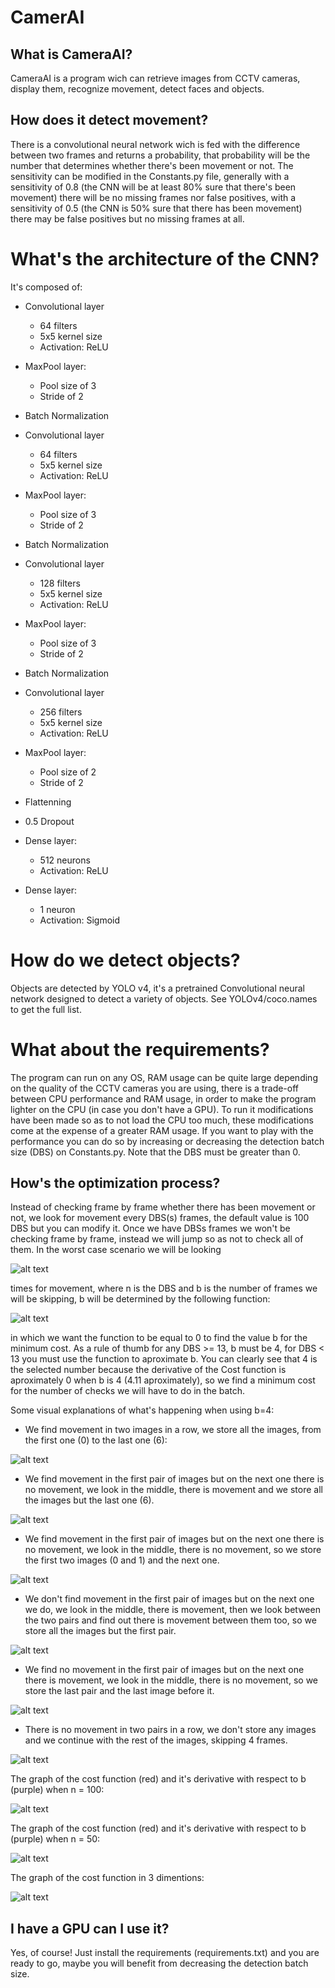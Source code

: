# CamerAI

## What is CameraAI?
CameraAI is a program wich can retrieve images from CCTV cameras, display them, recognize movement, detect faces and objects.

## How does it detect movement?
There is a convolutional neural network wich is fed with the difference between two frames and returns a probability, that probability will be the number that determines whether
there's been movement or not. The sensitivity can be modified in the Constants.py file, generally with a sensitivity of 0.8 (the CNN will be at least 80% sure that
there's been movement) there will be no missing frames nor false positives, with a sensitivity of 0.5 (the CNN is 50% sure that there has been movement) there may be false positives
but no missing frames at all.

# What's the architecture of the CNN?
It's composed of:
- Convolutional layer 
    - 64 filters
    - 5x5 kernel size
    - Activation: ReLU

- MaxPool layer:
    - Pool size of 3
    - Stride of 2

- Batch Normalization

- Convolutional layer 
    - 64 filters
    - 5x5 kernel size
    - Activation: ReLU

- MaxPool layer:
    - Pool size of 3
    - Stride of 2

- Batch Normalization

- Convolutional layer 
    - 128 filters
    - 5x5 kernel size
    - Activation: ReLU

- MaxPool layer:
    - Pool size of 3
    - Stride of 2

- Batch Normalization

- Convolutional layer 
    - 256 filters
    - 5x5 kernel size
    - Activation: ReLU

- MaxPool layer:
    - Pool size of 2
    - Stride of 2

- Flattenning

- 0.5 Dropout

- Dense layer:
    - 512 neurons
    - Activation: ReLU

- Dense layer:
    - 1 neuron
    - Activation: Sigmoid

# How do we detect objects?
Objects are detected by YOLO v4, it's a pretrained
Convolutional neural network designed to detect a variety
of objects. See YOLOv4/coco.names to get the full list.

# What about the requirements?
The program can run on any OS, RAM usage can be quite large
depending on the quality of the CCTV cameras you are using,
there is a trade-off between CPU performance and RAM usage,
in order to make the program lighter on the CPU (in case
you don't have a GPU). To run it modifications have been made
so as to not load the CPU too much, these modifications come at
the expense of a greater RAM usage. If you want to play with the
performance you can do so by increasing or decreasing the detection batch size
(DBS) on Constants.py. Note that the DBS must be greater than 0.

## How's the optimization process?
Instead of checking frame by frame whether there has been movement or not, we look for movement every
DBS(s) frames, the default value is 100 DBS but you can modify it. Once
we have DBSs frames we won't be checking frame by frame, instead we will jump
so as not to check all of them. In the worst case scenario we will be looking

![alt text](https://github.com/santiagopardal/CamerAI/blob/master/Docs%20images/Math%20functions%20for%20CamerAI/Cost%20function.png)

times for movement, where n is the DBS and b is the number of frames we will be skipping, b will be determined by the
following function:

![alt text](https://github.com/santiagopardal/CamerAI/blob/master/Docs%20images/Math%20functions%20for%20CamerAI/Cost%20function%20derivative%20with%20respect%20to%20b.png)

in which we want the function to be equal to 0 to find the value b for the minimum cost.
As a rule of thumb for any DBS >= 13, b must be 4, for DBS < 13 you must use the function to aproximate b.
You can clearly see that 4 is the selected number because the derivative of the Cost function is aproximately 0
when b is 4 (4.11 aproximately), so we find a minimum cost for the number of checks we will have to do in the batch.

Some visual explanations of what's happening when using b=4:

- We find movement in two images in a row, we store all the images, from the first one (0) to the last one (6):

![alt text](https://github.com/santiagopardal/CamerAI/blob/master/Docs%20images/GIFS/M-M.gif)

- We find movement in the first pair of images but on the next one there is no movement, we look in the middle,
there is movement and we store all the images but the last one (6).

![alt text](https://github.com/santiagopardal/CamerAI/blob/master/Docs%20images/GIFS/M-NM-M.gif)

- We find movement in the first pair of images but on the next one there is no movement, we look in the middle,
there is no movement, so we store the first two images (0 and 1) and the next one.

![alt text](https://github.com/santiagopardal/CamerAI/blob/master/Docs%20images/GIFS/M-NM-NM.gif)

- We don't find movement in the first pair of images but on the next one we do, we look in the middle,
there is movement, then we look between the two pairs and find out there is movement between them too, so we
store all the images but the first pair.

![alt text](https://github.com/santiagopardal/CamerAI/blob/master/Docs%20images/GIFS/NM-M-M.gif)

- We find no movement in the first pair of images but on the next one there is movement, we look in the middle,
there is no movement, so we store the last pair and the last image before it.

![alt text](https://github.com/santiagopardal/CamerAI/blob/master/Docs%20images/GIFS/NM-M-NM.gif)

- There is no movement in two pairs in a row, we don't store any images and we continue with the rest of the images,
skipping 4 frames.

![alt text](https://github.com/santiagopardal/CamerAI/blob/master/Docs%20images/GIFS/NM-NM.gif)

The graph of the cost function (red) and it's derivative with respect to b (purple) when n = 100:

![alt text](https://github.com/santiagopardal/CamerAI/blob/master/Docs%20images/Math%20functions%20for%20CamerAI/n%3D100.png)

The graph of the cost function (red) and it's derivative with respect to b (purple) when n = 50:

![alt text](https://github.com/santiagopardal/CamerAI/blob/master/Docs%20images/Math%20functions%20for%20CamerAI/n%3D50.png)

The graph of the cost function in 3 dimentions:

![alt text](https://github.com/santiagopardal/CamerAI/blob/master/Docs%20images/Math%20functions%20for%20CamerAI/3d_cost_function.png)


## I have a GPU can I use it?
Yes, of course! Just install the requirements (requirements.txt)
and you are ready to go, maybe you will benefit from decreasing
the detection batch size.
